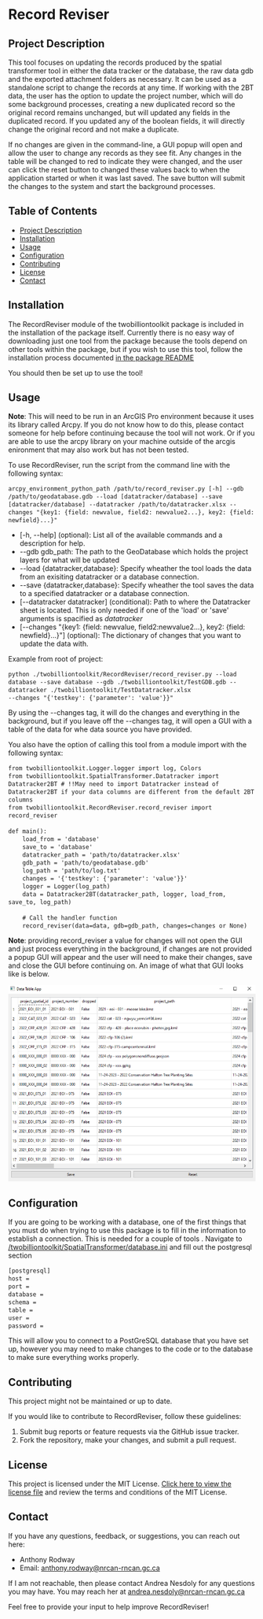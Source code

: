 # Record Reviser

## Project Description

This tool focuses on updating the records produced by the spatial transformer tool in either the data tracker or the database, the raw data gdb and the exported attachment folders as necessary. It can be used as a standalone script to change the records at any time. If working with the 2BT data, the user has the option to update the project number, which will do some background processes, creating a new duplicated record so the original record remains unchanged, but will updated any fields in the duplicated record. If you updated any of the boolean fields, it will directly change the original record and not make a duplicate. 

If no changes are given in the command-line, a GUI popup will open and allow the user to change any records as they see fit. Any changes in the table will be changed to red to indicate they were changed, and the user can click the reset button to changed these values back to when the application started or when it was last saved. The save button will submit the changes to the system and start the background processes.


## Table of Contents

- [Project Description](#project-description)
- [Installation](#installation)
- [Usage](#usage)
- [Configuration](#configuration)
- [Contributing](#contributing)
- [License](#license)
- [Contact](#contact)

## Installation

The RecordReviser module of the twobilliontoolkit package is included in the installation of the package itself. Currently there is no easy way of downloading just one tool from the package because the tools depend on other tools within the package, but if you wish to use this tool, follow the installation process documented [in the package README](../../README.md)

You should then be set up to use the tool!

## Usage

**Note**: This will need to be run in an ArcGIS Pro environment because it uses its library called Arcpy. If you do not know how to do this, please contact someone for help before continuing because the tool will not work. Or if you are able to use the arcpy library on your machine outside of the arcgis enironment that may also work but has not been tested.

To use RecordReviser, run the script from the command line with the following syntax:
```
arcpy_environment_python_path /path/to/record_reviser.py [-h] --gdb /path/to/geodatabase.gdb --load [datatracker/database] --save [datatracker/database] --datatracker /path/to/datatracker.xlsx --changes "{key1: {field: newvalue, field2: newvalue2...}, key2: {field: newfield}...}"
```
- [-h, --help] (optional): List all of the available commands and a description for help.
- --gdb gdb_path: The path to the GeoDatabase which holds the project layers for what will be updated 
- --load {datatracker,database}: Specify wheather the tool loads the data from an exisiting datatracker or a database connection. 
- --save {datatracker,database}: Specify wheather the tool saves the data to a specified datatracker or a database connection. 
- [--datatracker datatracker] (conditional): Path to where the Datatracker sheet is located. This is only needed if one of the 'load' or 'save' arguments is spacified as *datatracker*
- [--changes "{key1: {field: newvalue, field2:newvalue2...}, key2: {field: newfield}...}"] (optional): The dictionary of changes that you want to update the data with.

Example from root of project:
```
python ./twobilliontoolkit/RecordReviser/record_reviser.py --load database --save database --gdb ./twobilliontoolkit/TestGDB.gdb --datatracker ./twobilliontoolkit/TestDatatracker.xlsx 
--changes "{'testkey': {'parameter': 'value'}}"
```

By using the --changes tag, it will do the changes and everything in the background, but if you leave off the --changes tag, it will open a GUI with a table of the data for whe data source you have provided.

You also have the option of calling this tool from a module import with the following syntax:
```
from twobilliontoolkit.Logger.logger import log, Colors
from twobilliontoolkit.SpatialTransformer.Datatracker import Datatracker2BT # !!May need to import Datatracker instead of Datatracker2BT if your data columns are different from the default 2BT columns
from twobilliontoolkit.RecordReviser.record_reviser import record_reviser

def main():
    load_from = 'database'
    save_to = 'database'
    datatracker_path = 'path/to/datatracker.xlsx'
    gdb_path = 'path/to/geodatabase.gdb'
    log_path = 'path/to/log.txt'
    changes = '{'testkey': {'parameter': 'value'}}'
    logger = Logger(log_path)
    data = Datatracker2BT(datatracker_path, logger, load_from, save_to, log_path)
    
    # Call the handler function
    record_reviser(data=data, gdb=gdb_path, changes=changes or None)
```
**Note**: providing record_reviser a value for changes will not open the GUI and just process everything in the background, if changes are not provided a popup GUI will appear and the user will need to make their changes, save and close the GUI before continuing on. An image of what that GUI looks like is below.

![Record Reviser GUI](../../images/record_reviser.png)

## Configuration

If you are going to be working with a database, one of the first things that you must do when trying to use this package is to fill in the information to establish a connection. This is needed for a couple of tools . Navigate to [/twobilliontoolkit/SpatialTransformer/database.ini](/twobilliontoolkit/SpatialTransformer/database.ini) and fill out the postgresql section

```
[postgresql]
host = 
port = 
database = 
schema = 
table = 
user = 
password = 
```
This will allow you to connect to a PostGreSQL database that you have set up, however you may need to make changes to the code or to the database to make sure everything works properly.

## Contributing

This project might not be maintained or up to date.

If you would like to contribute to RecordReviser, follow these guidelines:

1. Submit bug reports or feature requests via the GitHub issue tracker.
2. Fork the repository, make your changes, and submit a pull request.

## License

This project is licensed under the MIT License. [Click here to view the license file](../../LICENSE) and review the terms and conditions of the MIT License.

## Contact

If you have any questions, feedback, or suggestions, you can reach out here:

- Anthony Rodway
- Email: anthony.rodway@nrcan-rncan.gc.ca

If I am not reachable, then please contact Andrea Nesdoly for any questions you may have. You may reach her at andrea.nesdoly@nrcan-rncan.gc.ca

Feel free to provide your input to help improve RecordReviser!